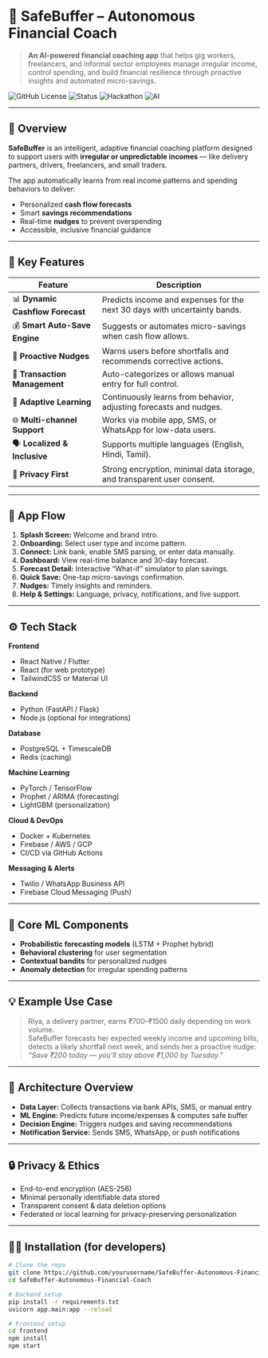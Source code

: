 # 💸 SafeBuffer – Autonomous Financial Coach

> **An AI-powered financial coaching app** that helps gig workers, freelancers, and informal sector employees manage irregular income, control spending, and build financial resilience through proactive insights and automated micro-savings.

![GitHub License](https://img.shields.io/badge/license-MIT-green)
![Status](https://img.shields.io/badge/status-Prototype-blue)
![Hackathon](https://img.shields.io/badge/National_Hackathon-2025-yellow)
![AI](https://img.shields.io/badge/AI-FinTech-purple)

---

## 🚀 Overview

**SafeBuffer** is an intelligent, adaptive financial coaching platform designed to support users with **irregular or unpredictable incomes** — like delivery partners, drivers, freelancers, and small traders.

The app automatically learns from real income patterns and spending behaviors to deliver:
- Personalized **cash flow forecasts**
- Smart **savings recommendations**
- Real-time **nudges** to prevent overspending
- Accessible, inclusive financial guidance

---

## 🧠 Key Features

| Feature | Description |
|----------|-------------|
| 📊 **Dynamic Cashflow Forecast** | Predicts income and expenses for the next 30 days with uncertainty bands. |
| 💰 **Smart Auto-Save Engine** | Suggests or automates micro-savings when cash flow allows. |
| 🔔 **Proactive Nudges** | Warns users before shortfalls and recommends corrective actions. |
| 🧾 **Transaction Management** | Auto-categorizes or allows manual entry for full control. |
| 🤖 **Adaptive Learning** | Continuously learns from behavior, adjusting forecasts and nudges. |
| 🌐 **Multi-channel Support** | Works via mobile app, SMS, or WhatsApp for low-data users. |
| 🗣️ **Localized & Inclusive** | Supports multiple languages (English, Hindi, Tamil). |
| 🔐 **Privacy First** | Strong encryption, minimal data storage, and transparent user consent. |

---

## 🧭 App Flow

1. **Splash Screen:** Welcome and brand intro.  
2. **Onboarding:** Select user type and income pattern.  
3. **Connect:** Link bank, enable SMS parsing, or enter data manually.  
4. **Dashboard:** View real-time balance and 30-day forecast.  
5. **Forecast Detail:** Interactive “What-if” simulator to plan savings.  
6. **Quick Save:** One-tap micro-savings confirmation.  
7. **Nudges:** Timely insights and reminders.  
8. **Help & Settings:** Language, privacy, notifications, and live support.

---

## ⚙️ Tech Stack

**Frontend**
- React Native / Flutter  
- React (for web prototype)  
- TailwindCSS or Material UI

**Backend**
- Python (FastAPI / Flask)  
- Node.js (optional for integrations)

**Database**
- PostgreSQL + TimescaleDB  
- Redis (caching)  

**Machine Learning**
- PyTorch / TensorFlow  
- Prophet / ARIMA (forecasting)  
- LightGBM (personalization)

**Cloud & DevOps**
- Docker + Kubernetes  
- Firebase / AWS / GCP  
- CI/CD via GitHub Actions  

**Messaging & Alerts**
- Twilio / WhatsApp Business API  
- Firebase Cloud Messaging (Push)

---

## 🧩 Core ML Components

- **Probabilistic forecasting models** (LSTM + Prophet hybrid)  
- **Behavioral clustering** for user segmentation  
- **Contextual bandits** for personalized nudges  
- **Anomaly detection** for irregular spending patterns  

---

## 💡 Example Use Case

> Riya, a delivery partner, earns ₹700–₹1500 daily depending on work volume.  
> SafeBuffer forecasts her expected weekly income and upcoming bills, detects a likely shortfall next week, and sends her a proactive nudge:  
> *“Save ₹200 today — you’ll stay above ₹1,000 by Tuesday.”*

---

## 🧱 Architecture Overview


- **Data Layer:** Collects transactions via bank APIs, SMS, or manual entry  
- **ML Engine:** Predicts future income/expenses & computes safe buffer  
- **Decision Engine:** Triggers nudges and saving recommendations  
- **Notification Service:** Sends SMS, WhatsApp, or push notifications  

---

## 🔒 Privacy & Ethics

- End-to-end encryption (AES-256)  
- Minimal personally identifiable data stored  
- Transparent consent & data deletion options  
- Federated or local learning for privacy-preserving personalization  

---

## 🧑‍💻 Installation (for developers)

```bash
# Clone the repo
git clone https://github.com/yourusername/SafeBuffer-Autonomous-Financial-Coach.git
cd SafeBuffer-Autonomous-Financial-Coach

# Backend setup
pip install -r requirements.txt
uvicorn app.main:app --reload

# Frontend setup
cd frontend
npm install
npm start

